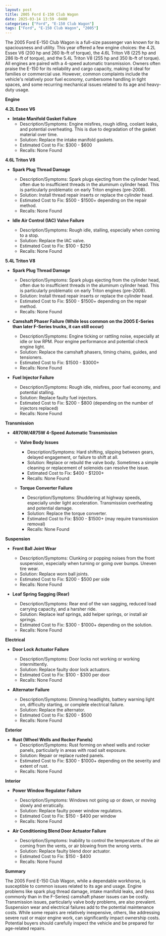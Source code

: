 ```yaml
---
layout: post
title: 2005 Ford E-150 Club Wagon
date: 2025-03-14 13:59 -0400
categories: ["Ford", "E-150 Club Wagon"]
tags: ["Ford", "E-150 Club Wagon", "2005"]
---
```

The 2005 Ford E-150 Club Wagon is a full-size passenger van known for its spaciousness and utility. This year offered a few engine choices: the 4.2L Essex V6 (200 hp and 260 lb-ft of torque), the 4.6L Triton V8 (225 hp and 286 lb-ft of torque), and the 5.4L Triton V8 (255 hp and 350 lb-ft of torque). All engines are paired with a 4-speed automatic transmission. Owners often praise the E-150 for its reliability and cargo capacity, making it ideal for families or commercial use. However, common complaints include the vehicle's relatively poor fuel economy, cumbersome handling in tight spaces, and some recurring mechanical issues related to its age and heavy-duty usage.

**Engine**

**4.2L Essex V6**

*   **Intake Manifold Gasket Failure**
    *   Description/Symptoms: Engine misfires, rough idling, coolant leaks, and potential overheating. This is due to degradation of the gasket material over time.
    *   Solution: Replace the intake manifold gaskets.
    *   Estimated Cost to Fix: $300 - $600
    * Recalls: None Found

**4.6L Triton V8**

*   **Spark Plug Thread Damage**
    *   Description/Symptoms: Spark plugs ejecting from the cylinder head, often due to insufficient threads in the aluminum cylinder head. This is particularly problematic on early Triton engines (pre-2008).
    *   Solution: Install thread repair inserts or replace the cylinder head.
    *   Estimated Cost to Fix: $500 - $1500+ depending on the repair method.
    * Recalls: None Found

*   **Idle Air Control (IAC) Valve Failure**
    *   Description/Symptoms: Rough idle, stalling, especially when coming to a stop.
    *   Solution: Replace the IAC valve.
    *   Estimated Cost to Fix: $100 - $250
    * Recalls: None Found

**5.4L Triton V8**

*   **Spark Plug Thread Damage**
    *   Description/Symptoms: Spark plugs ejecting from the cylinder head, often due to insufficient threads in the aluminum cylinder head. This is particularly problematic on early Triton engines (pre-2008).
    *   Solution: Install thread repair inserts or replace the cylinder head.
    *   Estimated Cost to Fix: $500 - $1500+ depending on the repair method.
    * Recalls: None Found

*   **Camshaft Phaser Failure (While less common on the 2005 E-Series than later F-Series trucks, it can still occur)**
    *   Description/Symptoms: Engine ticking or rattling noise, especially at idle or low RPM. Poor engine performance and potential check engine light.
    *   Solution: Replace the camshaft phasers, timing chains, guides, and tensioners.
    *   Estimated Cost to Fix: $1500 - $3000+
    * Recalls: None Found

*   **Fuel Injector Failure**
    *   Description/Symptoms: Rough idle, misfires, poor fuel economy, and potential stalling.
    *   Solution: Replace faulty fuel injectors.
    *   Estimated Cost to Fix: $200 - $800 (depending on the number of injectors replaced)
    * Recalls: None Found

**Transmission**

*   **4R70W/4R75W 4-Speed Automatic Transmission**
    *   **Valve Body Issues**
        *   Description/Symptoms: Hard shifting, slipping between gears, delayed engagement, or failure to shift at all.
        *   Solution: Replace or rebuild the valve body. Sometimes a simple cleaning or replacement of solenoids can resolve the issue.
        *   Estimated Cost to Fix: $400 - $1200+
        * Recalls: None Found

    *   **Torque Converter Failure**
        *   Description/Symptoms: Shuddering at highway speeds, especially under light acceleration. Transmission overheating and potential damage.
        *   Solution: Replace the torque converter.
        *   Estimated Cost to Fix: $500 - $1500+ (may require transmission removal)
        * Recalls: None Found

**Suspension**

*   **Front Ball Joint Wear**
    *   Description/Symptoms: Clunking or popping noises from the front suspension, especially when turning or going over bumps. Uneven tire wear.
    *   Solution: Replace worn ball joints.
    *   Estimated Cost to Fix: $200 - $500 per side
    * Recalls: None Found

*   **Leaf Spring Sagging (Rear)**
    *   Description/Symptoms: Rear end of the van sagging, reduced load carrying capacity, and a harsher ride.
    *   Solution: Replace leaf springs, add helper springs, or install air springs.
    *   Estimated Cost to Fix: $300 - $1000+ depending on the solution.
    * Recalls: None Found

**Electrical**

*   **Door Lock Actuator Failure**
    *   Description/Symptoms: Door locks not working or working intermittently.
    *   Solution: Replace faulty door lock actuators.
    *   Estimated Cost to Fix: $100 - $300 per door
    * Recalls: None Found

*   **Alternator Failure**
    *   Description/Symptoms: Dimming headlights, battery warning light on, difficulty starting, or complete electrical failure.
    *   Solution: Replace the alternator.
    *   Estimated Cost to Fix: $200 - $500
    * Recalls: None Found

**Exterior**

*   **Rust (Wheel Wells and Rocker Panels)**
    *   Description/Symptoms: Rust forming on wheel wells and rocker panels, particularly in areas with road salt exposure.
    *   Solution: Repair or replace rusted panels.
    *   Estimated Cost to Fix: $300 - $1000+ depending on the severity and extent of rust.
    * Recalls: None Found

**Interior**

*   **Power Window Regulator Failure**
    *   Description/Symptoms: Windows not going up or down, or moving slowly and erratically.
    *   Solution: Replace faulty power window regulators.
    *   Estimated Cost to Fix: $150 - $400 per window
    * Recalls: None Found

*   **Air Conditioning Blend Door Actuator Failure**
    *   Description/Symptoms: Inability to control the temperature of the air coming from the vents, or air blowing from the wrong vents.
    *   Solution: Replace faulty blend door actuator.
    *   Estimated Cost to Fix: $150 - $400
    * Recalls: None Found

**Summary**

The 2005 Ford E-150 Club Wagon, while a dependable workhorse, is susceptible to common issues related to its age and usage. Engine problems like spark plug thread damage, intake manifold leaks, and (less commonly than in the F-Series) camshaft phaser issues can be costly. Transmission issues, particularly valve body problems, are also prevalent. Suspension wear and electrical failures add to the potential maintenance costs. While some repairs are relatively inexpensive, others, like addressing severe rust or major engine work, can significantly impact ownership costs. Potential buyers should carefully inspect the vehicle and be prepared for age-related repairs.

